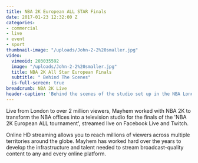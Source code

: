 ```yaml
---
title: NBA 2K European ALL STAR Finals
date: 2017-01-23 12:32:00 Z
categories:
- commercial
- live
- event
- sport
thumbnail-image: "/uploads/John-2-2%20smaller.jpg"
video:
  vimeoid: 203035592
  image: "/uploads/John-2-2%20smaller.jpg"
  title: NBA 2K All Star European Finals
  subtitle: " Behind The Scenes"
  is-full-screen: true
breadcrumb: NBA 2K Live
header-caption: 'Behind the scenes of the studio set up in the NBA London offices '
---
```


Live from London to over 2 million viewers, Mayhem worked with NBA 2K to transform the NBA offices into a television studio for the finals of the 'NBA 2K European ALL tournament', streamed live on Facebook Live and Twitch. 

Online HD streaming allows you to reach millions of viewers across multiple territories around the globe. Mayhem has worked hard over the years to develop the infrastructure and talent needed to stream broadcast-quality content to any and every online platform.

